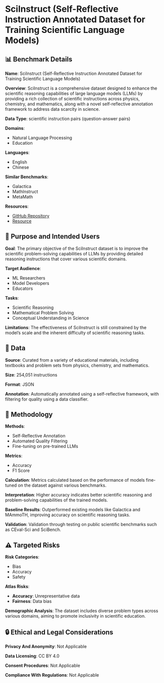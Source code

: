 # SciInstruct (Self-Reflective Instruction Annotated Dataset for Training Scientific Language Models)

## 📊 Benchmark Details

**Name**: SciInstruct (Self-Reflective Instruction Annotated Dataset for Training Scientific Language Models)

**Overview**: SciInstruct is a comprehensive dataset designed to enhance the scientific reasoning capabilities of large language models (LLMs) by providing a rich collection of scientific instructions across physics, chemistry, and mathematics, along with a novel self-reflective annotation framework to address data scarcity in science.

**Data Type**: scientific instruction pairs (question-answer pairs)

**Domains**:
- Natural Language Processing
- Education

**Languages**:
- English
- Chinese

**Similar Benchmarks**:
- Galactica
- MathInstruct
- MetaMath

**Resources**:
- [GitHub Repository](https://github.com/THUDM/SciGLM)
- [Resource](https://huggingface.co/datasets/zd21/SciInstruct)

## 🎯 Purpose and Intended Users

**Goal**: The primary objective of the SciInstruct dataset is to improve the scientific problem-solving capabilities of LLMs by providing detailed reasoning instructions that cover various scientific domains.

**Target Audience**:
- ML Researchers
- Model Developers
- Educators

**Tasks**:
- Scientific Reasoning
- Mathematical Problem Solving
- Conceptual Understanding in Science

**Limitations**: The effectiveness of SciInstruct is still constrained by the model’s scale and the inherent difficulty of scientific reasoning tasks.

## 💾 Data

**Source**: Curated from a variety of educational materials, including textbooks and problem sets from physics, chemistry, and mathematics.

**Size**: 254,051 instructions

**Format**: JSON

**Annotation**: Automatically annotated using a self-reflective framework, with filtering for quality using a data classifier.

## 🔬 Methodology

**Methods**:
- Self-Reflective Annotation
- Automated Quality Filtering
- Fine-tuning on pre-trained LLMs

**Metrics**:
- Accuracy
- F1 Score

**Calculation**: Metrics calculated based on the performance of models fine-tuned on the dataset against various benchmarks.

**Interpretation**: Higher accuracy indicates better scientific reasoning and problem-solving capabilities of the trained models.

**Baseline Results**: Outperformed existing models like Galactica and MAmmoTH, improving accuracy on scientific reasoning tasks.

**Validation**: Validation through testing on public scientific benchmarks such as CEval-Sci and SciBench.

## ⚠️ Targeted Risks

**Risk Categories**:
- Bias
- Accuracy
- Safety

**Atlas Risks**:
- **Accuracy**: Unrepresentative data
- **Fairness**: Data bias

**Demographic Analysis**: The dataset includes diverse problem types across various domains, aiming to promote inclusivity in scientific education.

## 🔒 Ethical and Legal Considerations

**Privacy And Anonymity**: Not Applicable

**Data Licensing**: CC BY 4.0

**Consent Procedures**: Not Applicable

**Compliance With Regulations**: Not Applicable
